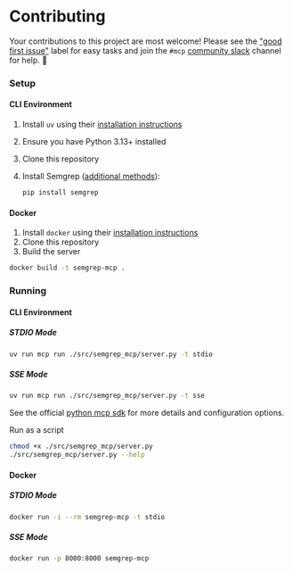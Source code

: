 # Contributing

Your contributions to this project are most welcome! Please see the ["good first issue"](https://github.com/semgrep/mcp/labels/good%20first%20issue) label for easy tasks and join the `#mcp` [community slack](https://go.semgrep.dev/slack) channel for help. 🙏

### Setup

#### CLI Environment

1. Install `uv` using their [installation instructions](https://docs.astral.sh/uv/getting-started/installation/)

1. Ensure you have Python 3.13+ installed

1. Clone this repository

1. Install Semgrep ([additional methods](https://semgrep.dev/docs/getting-started/quickstart)):

   ```bash
   pip install semgrep
   ```

#### Docker

1. Install `docker` using their [installation instructions](https://docs.docker.com/get-started/get-docker/)
1. Clone this repository
1. Build the server

```bash
docker build -t semgrep-mcp .
```

### Running

#### CLI Environment

##### STDIO Mode

```bash
uv run mcp run ./src/semgrep_mcp/server.py -t stdio
```

##### SSE Mode

```bash
uv run mcp run ./src/semgrep_mcp/server.py -t sse
```

See the official [python mcp sdk](https://github.com/modelcontextprotocol/python-sdk) for more details and configuration options.

Run as a script

```bash
chmod +x ./src/semgrep_mcp/server.py
./src/semgrep_mcp/server.py --help
```

#### Docker

##### STDIO Mode

```bash
docker run -i --rm semgrep-mcp -t stdio
```

##### SSE Mode

```bash
docker run -p 8000:8000 semgrep-mcp
```
